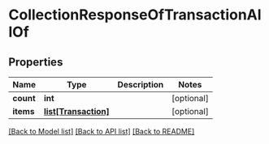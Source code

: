 # CollectionResponseOfTransactionAllOf

## Properties
Name | Type | Description | Notes
------------ | ------------- | ------------- | -------------
**count** | **int** |  | [optional] 
**items** | [**list[Transaction]**](Transaction.md) |  | [optional] 

[[Back to Model list]](../README.md#documentation-for-models) [[Back to API list]](../README.md#documentation-for-api-endpoints) [[Back to README]](../README.md)


